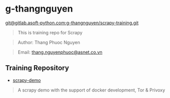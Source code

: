 # g-thangnguyen
[git@gitlab.asoft-python.com:g-thangnguyen/scrapy-training.git]()

> This is training repo for Scrapy

> Author: Thang Phuoc Nguyen

> Email: thang.nguyenphuoc@asnet.co.vn

## Training Repository

+ [scrapy-demo](https://gitlab.asoft-python.com/g-thangnguyen/scrapy-training/tree/master/scrapy-demo)

> A scrapy demo with the support of docker development, Tor & Privoxy
